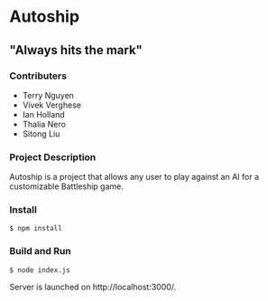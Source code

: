 # Autoship
## "Always hits the mark"

### Contributers
- Terry Nguyen
- Vivek Verghese
- Ian Holland
- Thalia Nero
- Sitong Liu

### Project Description
Autoship is a project that allows any user to play against an AI for a customizable Battleship game.

### Install
```
$ npm install
```

### Build and Run
```
$ node index.js
```
Server is launched on http://localhost:3000/.
